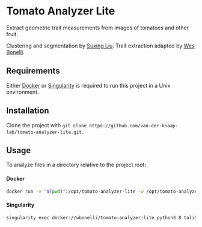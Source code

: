 # Tomato Analyzer Lite

Extract geometric trait measurements from images of tomatoes and other fruit.

Clustering and segmentation by [Suxing Liu](https://github.com/lsx1980/plant-image-analysis). Trait extraction adapted by [Wes Bonelli](mailto:wbonelli@uga.edu).

## Requirements

Either [Docker](https://www.docker.com/) or [Singularity](https://sylabs.io/singularity/) is required to run this project in a Unix environment.

## Installation

Clone the project with `git clone https://github.com/van-der-knaap-lab/tomato-analyzer-lite.git`.

## Usage

To analyze files in a directory relative to the project root:

#### Docker

```bash
docker run -v "$(pwd)":/opt/tomato-analyzer-lite -w /opt/tomato-analyzer-lite wbonelli/tomato-analyzer-lite python3.8 /opt/tomato-analyzer-lite/talite.py -i inputfile -o output/directory
```

#### Singularity

```bash
singularity exec docker://wbonelli/tomato-analyzer-lite python3.8 talite.py -i inputfile -o output/directory
```
